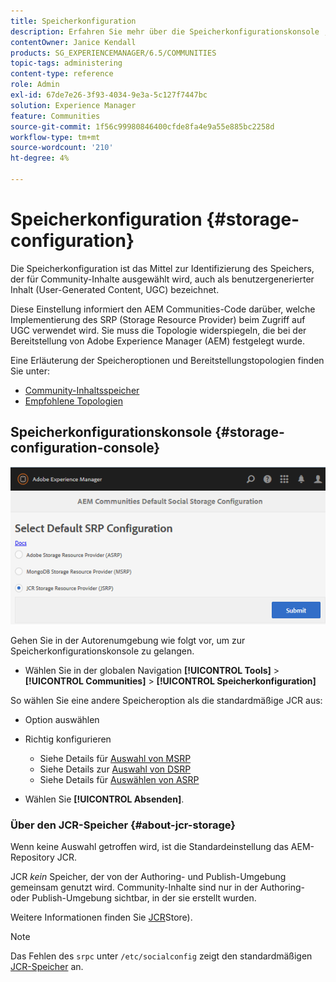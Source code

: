```yaml
---
title: Speicherkonfiguration
description: Erfahren Sie mehr über die Speicherkonfigurationskonsole , um den für Community-Inhalte ausgewählten Speicher zu identifizieren (auch als benutzergenerierte Inhalte bezeichnet).
contentOwner: Janice Kendall
products: SG_EXPERIENCEMANAGER/6.5/COMMUNITIES
topic-tags: administering
content-type: reference
role: Admin
exl-id: 67de7e26-3f93-4034-9e3a-5c127f7447bc
solution: Experience Manager
feature: Communities
source-git-commit: 1f56c99980846400cfde8fa4e9a55e885bc2258d
workflow-type: tm+mt
source-wordcount: '210'
ht-degree: 4%

---
```


# Speicherkonfiguration {#storage-configuration}

Die Speicherkonfiguration ist das Mittel zur Identifizierung des Speichers, der für Community-Inhalte ausgewählt wird, auch als benutzergenerierter Inhalt (User-Generated Content, UGC) bezeichnet.

Diese Einstellung informiert den AEM Communities-Code darüber, welche Implementierung des SRP (Storage Resource Provider) beim Zugriff auf UGC verwendet wird. Sie muss die Topologie widerspiegeln, die bei der Bereitstellung von Adobe Experience Manager (AEM) festgelegt wurde.

Eine Erläuterung der Speicheroptionen und Bereitstellungstopologien finden Sie unter:

* [Community-Inhaltsspeicher](working-with-srp.md)
* [Empfohlene Topologien](topologies.md)

## Speicherkonfigurationskonsole {#storage-configuration-console}

![jsrp-configuration](assets/jsrp-configuration.png)

Gehen Sie in der Autorenumgebung wie folgt vor, um zur Speicherkonfigurationskonsole zu gelangen.

* Wählen Sie in der globalen Navigation **[!UICONTROL Tools]** > **[!UICONTROL Communities]** > **[!UICONTROL Speicherkonfiguration]**

So wählen Sie eine andere Speicheroption als die standardmäßige JCR aus:

* Option auswählen
* Richtig konfigurieren

   * Siehe Details für [Auswahl von MSRP](msrp.md#select-msrp)
   * Siehe Details zur [Auswahl von DSRP](dsrp.md#select-dsrp)
   * Siehe Details für [Auswählen von ASRP](asrp.md#select-asrp)

* Wählen Sie **[!UICONTROL Absenden]**.

### Über den JCR-Speicher {#about-jcr-storage}

Wenn keine Auswahl getroffen wird, ist die Standardeinstellung das AEM-Repository JCR.

JCR *kein* Speicher, der von der Authoring- und Publish-Umgebung gemeinsam genutzt wird. Community-Inhalte sind nur in der Authoring- oder Publish-Umgebung sichtbar, in der sie erstellt wurden.

Weitere Informationen finden Sie [JCR](jsrp.md)Store).

>[!NOTE]
>
>Das Fehlen des `srpc` unter `/etc/socialconfig` zeigt den standardmäßigen [JCR-Speicher](jsrp.md) an.

